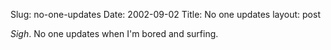 Slug: no-one-updates
Date: 2002-09-02
Title: No one updates
layout: post

<i>Sigh</i>. No one updates when I&#39;m bored and surfing.
